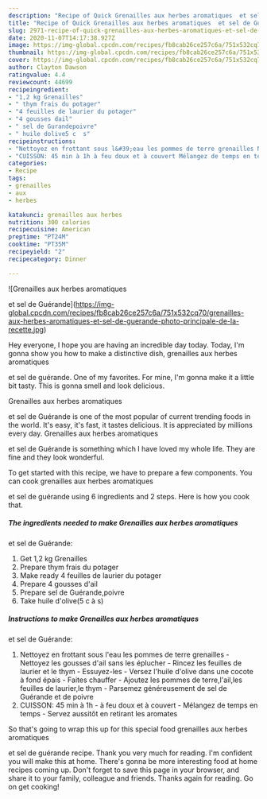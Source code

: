 ```yaml
---
description: "Recipe of Quick Grenailles aux herbes aromatiques  et sel de Guérande"
title: "Recipe of Quick Grenailles aux herbes aromatiques  et sel de Guérande"
slug: 2971-recipe-of-quick-grenailles-aux-herbes-aromatiques-et-sel-de-guerande
date: 2020-11-07T14:17:38.927Z
image: https://img-global.cpcdn.com/recipes/fb8cab26ce257c6a/751x532cq70/grenailles-aux-herbes-aromatiques-et-sel-de-guerande-photo-principale-de-la-recette.jpg
thumbnail: https://img-global.cpcdn.com/recipes/fb8cab26ce257c6a/751x532cq70/grenailles-aux-herbes-aromatiques-et-sel-de-guerande-photo-principale-de-la-recette.jpg
cover: https://img-global.cpcdn.com/recipes/fb8cab26ce257c6a/751x532cq70/grenailles-aux-herbes-aromatiques-et-sel-de-guerande-photo-principale-de-la-recette.jpg
author: Clayton Dawson
ratingvalue: 4.4
reviewcount: 44699
recipeingredient:
- "1,2 kg Grenailles"
- " thym frais du potager"
- "4 feuilles de laurier du potager"
- "4 gousses dail"
- " sel de Gurandepoivre"
- " huile dolive5 c  s"
recipeinstructions:
- "Nettoyez en frottant sous l&#39;eau les pommes de terre grenailles Nettoyez les gousses d&#39;ail sans les éplucher Rincez les feuilles de laurier et le thym Essuyez-les Versez l&#39;huile d&#39;olive dans une cocote à fond épais Faites chauffer Ajoutez les pommes de terre,l&#39;ail,les feuilles de laurier,le thym Parsemez généreusement de sel de Guérande et de poivre"
- "CUISSON: 45 min à 1h à feu doux et à couvert Mélangez de temps en temps  Servez aussitôt en retirant les aromates"
categories:
- Recipe
tags:
- grenailles
- aux
- herbes

katakunci: grenailles aux herbes 
nutrition: 300 calories
recipecuisine: American
preptime: "PT24M"
cooktime: "PT35M"
recipeyield: "2"
recipecategory: Dinner

---
```



![Grenailles aux herbes aromatiques

et sel de Guérande](https://img-global.cpcdn.com/recipes/fb8cab26ce257c6a/751x532cq70/grenailles-aux-herbes-aromatiques-et-sel-de-guerande-photo-principale-de-la-recette.jpg)

Hey everyone, I hope you are having an incredible day today. Today, I'm gonna show you how to make a distinctive dish, grenailles aux herbes aromatiques

et sel de guérande. One of my favorites. For mine, I'm gonna make it a little bit tasty. This is gonna smell and look delicious.



Grenailles aux herbes aromatiques

et sel de Guérande is one of the most popular of current trending foods in the world. It's easy, it's fast, it tastes delicious. It is appreciated by millions every day. Grenailles aux herbes aromatiques

et sel de Guérande is something which I have loved my whole life. They are fine and they look wonderful.


To get started with this recipe, we have to prepare a few components. You can cook grenailles aux herbes aromatiques

et sel de guérande using 6 ingredients and 2 steps. Here is how you cook that.

<!--inarticleads1-->

##### The ingredients needed to make Grenailles aux herbes aromatiques

et sel de Guérande:

1. Get 1,2 kg Grenailles
1. Prepare  thym frais du potager
1. Make ready 4 feuilles de laurier du potager
1. Prepare 4 gousses d&#39;ail
1. Prepare  sel de Guérande,poivre
1. Take  huile d&#39;olive(5 c à s)




<!--inarticleads2-->

##### Instructions to make Grenailles aux herbes aromatiques

et sel de Guérande:

1. Nettoyez en frottant sous l&#39;eau les pommes de terre grenailles - Nettoyez les gousses d&#39;ail sans les éplucher - Rincez les feuilles de laurier et le thym - Essuyez-les - Versez l&#39;huile d&#39;olive dans une cocote à fond épais - Faites chauffer - Ajoutez les pommes de terre,l&#39;ail,les feuilles de laurier,le thym - Parsemez généreusement de sel de Guérande et de poivre
1. CUISSON: 45 min à 1h - à feu doux et à couvert - Mélangez de temps en temps -  Servez aussitôt en retirant les aromates




So that's going to wrap this up for this special food grenailles aux herbes aromatiques

et sel de guérande recipe. Thank you very much for reading. I'm confident you will make this at home. There's gonna be more interesting food at home recipes coming up. Don't forget to save this page in your browser, and share it to your family, colleague and friends. Thanks again for reading. Go on get cooking!
